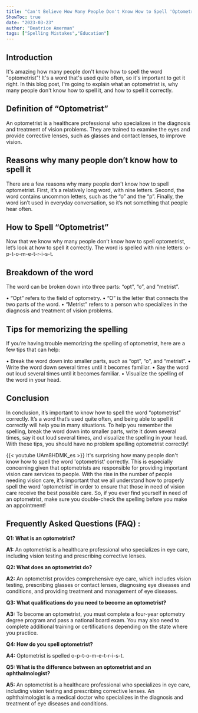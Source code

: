 ```yaml
---
title: "Can't Believe How Many People Don't Know How to Spell 'Optometrist'!"
ShowToc: true 
date: "2023-03-23"
author: "Beatrice Amerman" 
tags: ["Spelling Mistakes","Education"]
---
```

## Introduction
It's amazing how many people don't know how to spell the word "optometrist"! It's a word that's used quite often, so it's important to get it right. In this blog post, I'm going to explain what an optometrist is, why many people don't know how to spell it, and how to spell it correctly. 

## Definition of “Optometrist”
An optometrist is a healthcare professional who specializes in the diagnosis and treatment of vision problems. They are trained to examine the eyes and provide corrective lenses, such as glasses and contact lenses, to improve vision. 

## Reasons why many people don’t know how to spell it
There are a few reasons why many people don’t know how to spell optometrist. First, it’s a relatively long word, with nine letters. Second, the word contains uncommon letters, such as the “o” and the “p”. Finally, the word isn’t used in everyday conversation, so it’s not something that people hear often. 

## How to Spell “Optometrist”
Now that we know why many people don’t know how to spell optometrist, let’s look at how to spell it correctly. The word is spelled with nine letters: o-p-t-o-m-e-t-r-i-s-t. 

## Breakdown of the word
The word can be broken down into three parts: “opt”, “o”, and “metrist”. 

• “Opt” refers to the field of optometry. 
• “O” is the letter that connects the two parts of the word. 
• “Metrist” refers to a person who specializes in the diagnosis and treatment of vision problems. 

## Tips for memorizing the spelling
If you’re having trouble memorizing the spelling of optometrist, here are a few tips that can help: 

• Break the word down into smaller parts, such as “opt”, “o”, and “metrist”. 
• Write the word down several times until it becomes familiar. 
• Say the word out loud several times until it becomes familiar. 
• Visualize the spelling of the word in your head. 

## Conclusion
In conclusion, it’s important to know how to spell the word “optometrist” correctly. It’s a word that’s used quite often, and being able to spell it correctly will help you in many situations. To help you remember the spelling, break the word down into smaller parts, write it down several times, say it out loud several times, and visualize the spelling in your head. With these tips, you should have no problem spelling optometrist correctly!

{{< youtube UAm8HDMK_es >}} 
It's surprising how many people don't know how to spell the word 'optometrist' correctly. This is especially concerning given that optometrists are responsible for providing important vision care services to people. With the rise in the number of people needing vision care, it's important that we all understand how to properly spell the word 'optometrist' in order to ensure that those in need of vision care receive the best possible care. So, if you ever find yourself in need of an optometrist, make sure you double-check the spelling before you make an appointment!

## Frequently Asked Questions (FAQ) :
**Q1: What is an optometrist?**

**A1:** An optometrist is a healthcare professional who specializes in eye care, including vision testing and prescribing corrective lenses. 

**Q2: What does an optometrist do?**

**A2:** An optometrist provides comprehensive eye care, which includes vision testing, prescribing glasses or contact lenses, diagnosing eye diseases and conditions, and providing treatment and management of eye diseases. 

**Q3: What qualifications do you need to become an optometrist?**

**A3:** To become an optometrist, you must complete a four-year optometry degree program and pass a national board exam. You may also need to complete additional training or certifications depending on the state where you practice. 

**Q4: How do you spell optometrist?**

**A4:** Optometrist is spelled o-p-t-o-m-e-t-r-i-s-t. 

**Q5: What is the difference between an optometrist and an ophthalmologist?**

**A5:** An optometrist is a healthcare professional who specializes in eye care, including vision testing and prescribing corrective lenses. An ophthalmologist is a medical doctor who specializes in the diagnosis and treatment of eye diseases and conditions.





